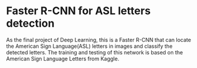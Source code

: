 # Faster R-CNN for ASL letters detection
As the final project of Deep Learning, this is a Faster R-CNN that can locate the American Sign Language(ASL) letters in images and classify the detected letters. The training and testing of this network is based on the American Sign Language Letters from Kaggle.
